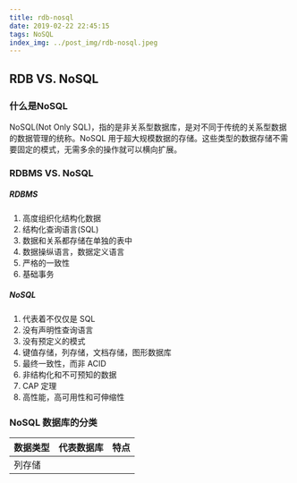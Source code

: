 ```yaml
---
title: rdb-nosql
date: 2019-02-22 22:45:15
tags: NoSQL
index_img: ../post_img/rdb-nosql.jpeg
---
```


## RDB VS. NoSQL

### 什么是NoSQL

NoSQL(Not Only SQL)，指的是非关系型数据库，是对不同于传统的关系型数据的数据管理的统称。NoSQL 用于超大规模数据的存储。这些类型的数据存储不需要固定的模式，无需多余的操作就可以横向扩展。

### RDBMS VS. NoSQL

##### **RDBMS**

 1. 高度组织化结构化数据
 2. 结构化查询语言(SQL)
 3. 数据和关系都存储在单独的表中
 4. 数据操纵语言，数据定义语言
 5. 严格的一致性
 6. 基础事务

##### **NoSQL**

 1. 代表着不仅仅是 SQL
 2. 没有声明性查询语言
 3. 没有预定义的模式
 4. 键值存储，列存储，文档存储，图形数据库
 5.  最终一致性，而非 ACID
 6. 非结构化和不可预知的数据
 7. CAP 定理
 8. 高性能，高可用性和可伸缩性

 ### NoSQL 数据库的分类

 | 数据类型 | 代表数据库 | 特点 |
 | --- | --- | --- |
 |列存储 |